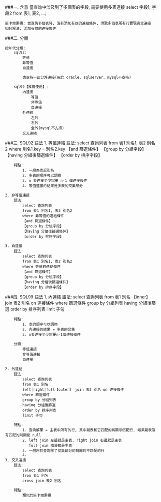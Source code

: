 ###一. 含意
	當查詢中涉及到了多個表的字段, 需要使用多表連接
	select 字段1, 字段2
	from 表1, 表2, ...;

	笛卡爾乘積: 當查詢多個表時, 沒有添加有效的連結條件, 導致多個表所有行實現完全連接
	如何解決: 添加有效的連接條件	

###二. 分類
		
	按年代分類:
		sql92:
			等值
			非等值
			自連接

			也支持一部分外連接(用於 oracle, sqlserver, mysql不支持)
			
		sql99【推薦使用】:
			內連接
				等值
				非等值
				自連接
			外連結
				左外
				右外
				全外(mysql不支持)
			交叉連結

###三. SQL92 語法
	1. 等值連結
		語法:
			select 查詢列表
			from 表1 別名1, 表2 別名2
			where 別名1.key = 別名2.key
			【and 篩選條件】
			【group by 分組字段】
			【having 分組後篩選條件】
			【order by 排序字段】

		特點:
			1. 一般為表起別名
			2. 多表的順序可以調換
			3. n 表連接至少需要 n-1 個連接條件
			4. 等值連接的結果是多表的交集部分
		
	2. 非等值連接
		語法:
			select 查詢列表
			from 表1 別名1, 表2 別名2
			where 非等值的連結條件
			【and 篩選條件】
			【group by 分組字段】
			【having 分組後篩選條件】
			【order by 排序字段】

	3. 自連接
		語法:
			select 查詢列表
			from 表1 別名1, 表2 別名2
			where 等值的連結條件
			【and 篩選條件】
			【group by 分組字段】
			【having 分組後篩選條件】
			【order by 排序字段】

###四. SQL99 語法
	1. 內連結
		語法:
			select 查詢列表
			from 表1 別名
			【inner】 join 表2 別名 on 連接條件
			where 篩選條件
			group by 分組列表
			having 分組後篩選
			order by 排序列表
			limit 子句

		特點: 
			1. 表的順序可以調換
			2. 內連接的結果 = 多表的交集
			3. n表連接至少需要n-1個連接條件

		分類:
			等值連接
			非等值連接
			自連接

	2. 外連結
		語法:
			select 查詢列表
			from 表1 別名
			left|right|full【outer】 join 表2 別名 on 連接條件
			where 篩選條件
			group by 分組列表
			having 分組後篩選
			order by 排序列表
			limit 子句

		特點: 
			1. 查詢解果 = 主表中所有的行, 其中副表和它匹配的將顯示匹配行, 如果副表沒有匹配的則顯使 null
			2. left join 左邊就是主表, right join 右邊就是主表
			   full join 兩邊都是主表
			3. 一般用於查詢除了交集部分的剩餘的不匹配的行
			4. 
	3. 交叉連接
		語法:
			select 查詢列表
			from 表1 別名
			cross join 表2 別名

		特點:
			類似於笛卡爾乘積
